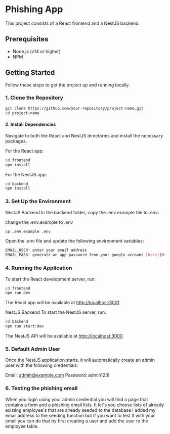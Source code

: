 # Phishing App

This project consists of a React frontend and a NestJS backend.

## Prerequisites

- Node.js (v14 or higher)
- NPM 

## Getting Started

Follow these steps to get the project up and running locally.

### 1. Clone the Repository

```bash
git clone https://github.com/your-repository/project-name.git
cd project-name
```
#### 2. Install Dependencies
Navigate to both the React and NestJS directories and install the necessary packages.

For the React app:
```bash
cd frontend
npm install
```

For the NestJS app:
```bash
cd backend
npm install
```

### 3. Set Up the Environment
NestJS Backend
In the backend folder, copy the .env.example file to .env:

change the .env.example to .env 
```bash
cp .env.example .env
```
Open the .env file and update the following environment variables:
```bash
EMAIL_USER: enter your email address
EMAIL_PASS: generate an app password from your google account [here](https://myaccount.google.com/apppasswords)
```

### 4. Running the Application 
To start the React development server, run:
```bash
cd frontend
npm run dev
```
The React app will be available at [http://localhost:3001](http://localhost:3001)

NestJS Backend
To start the NestJS server, run:
```bash
cd backend
npm run start:dev
```

The NestJS API will be available at [http://localhost:3000](http://localhost:3000)

### 5. Default Admin User
Once the NestJS application starts, it will automatically create an admin user with the following credentials:

Email: admin@example.com
Password: admin123!

### 6. Testing the phishing email
When you login using your admin credential you will find a page that contains a form and a phishing email lists.
It let's you choose lists of already existing employee's that are already seeded to the database I added my email address to the seeding function but if you want to test it with your email you can do that by first creating a user and add the user to the employee table. 



